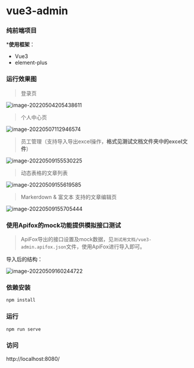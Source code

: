# vue3-admin

### **纯前端项目**

***使用框架**：

- Vue3
- element-plus

### 运行效果图

> 登录页

![image-20220504205438611](https://pic-go.oss-cn-shanghai.aliyuncs.com/typora-img/202205042054779.png)

> 个人中心页

![image-20220507112946574](https://pic-go.oss-cn-shanghai.aliyuncs.com/typora-img/202205071129739.png)

> 员工管理（支持导入导出excel操作，**格式见测试文档文件夹中的excel文件**）

![image-20220509155530225](https://pic-go.oss-cn-shanghai.aliyuncs.com/typora-img/202205091555366.png)

> 动态表格的文章列表

![image-20220509155619585](https://pic-go.oss-cn-shanghai.aliyuncs.com/typora-img/202205091556691.png)

> Markerdown & 富文本 支持的文章编辑页

![image-20220509155705444](https://pic-go.oss-cn-shanghai.aliyuncs.com/typora-img/202205091557540.png)

### 使用Apifox的mock功能提供模拟接口测试

> ApiFox导出的接口设置及mock数据，见`测试用文档/vue3-admin.apifox.json`文件，使用ApiFox进行导入即可。

导入后的结构：

![image-20220509160244722](https://pic-go.oss-cn-shanghai.aliyuncs.com/typora-img/202205091602765.png)



### 依赖安装

```bash
npm install
```

### 运行

```bash
npm run serve
```

### 访问

http://localhost:8080/ 